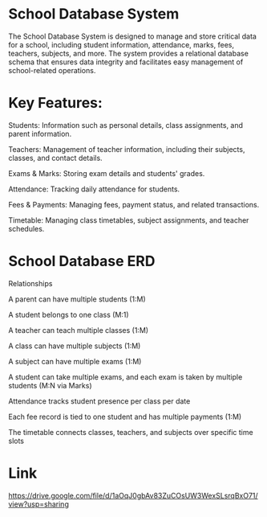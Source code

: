 
# School Database System

The School Database System is designed to manage and store critical data for a school, including student information, attendance, marks, fees, teachers, subjects, and more. The system provides a relational database schema that ensures data integrity and facilitates easy management of school-related operations.

# Key Features:
Students: 
Information such as personal details, class assignments, and parent information.

Teachers: 
Management of teacher information, including their subjects, classes, and contact details.

Exams & Marks: 
Storing exam details and students' grades.

Attendance: 
Tracking daily attendance for students.

Fees & Payments: 
Managing fees, payment status, and related transactions.

Timetable: 
Managing class timetables, subject assignments, and teacher schedules.

# School Database ERD

Relationships

A parent can have multiple students (1:M)

A student belongs to one class (M:1)

A teacher can teach multiple classes (1:M)

A class can have multiple subjects (1:M)

A subject can have multiple exams (1:M)

A student can take multiple exams, and each exam is taken by multiple students (M:N via Marks)

Attendance tracks student presence per class per date

Each fee record is tied to one student and has multiple payments (1:M)

The timetable connects classes, teachers, and subjects over specific time slots

# Link
https://drive.google.com/file/d/1aOqJ0gbAv83ZuCOsUW3WexSLsrqBxO71/view?usp=sharing
